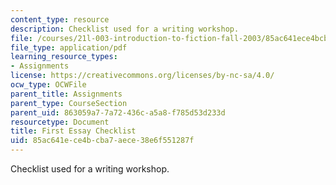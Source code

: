 ```yaml
---
content_type: resource
description: Checklist used for a writing workshop.
file: /courses/21l-003-introduction-to-fiction-fall-2003/85ac641ece4bcba7aece38e6f551287f_first_essay_workshop.pdf
file_type: application/pdf
learning_resource_types:
- Assignments
license: https://creativecommons.org/licenses/by-nc-sa/4.0/
ocw_type: OCWFile
parent_title: Assignments
parent_type: CourseSection
parent_uid: 863059a7-7a72-436c-a5a8-f785d53d233d
resourcetype: Document
title: First Essay Checklist
uid: 85ac641e-ce4b-cba7-aece-38e6f551287f
---
```

Checklist used for a writing workshop.